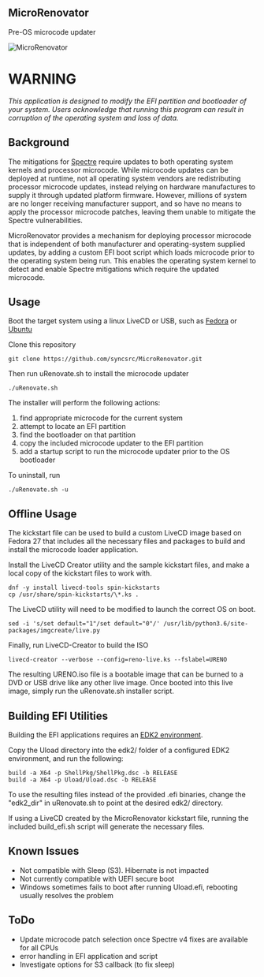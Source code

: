 ## MicroRenovator
Pre-OS microcode updater

![MicroRenovator](https://github.com/syncsrc/syncsrc.github.io/blob/master/public/microrenovator.png?raw=true)

# WARNING

_This application is designed to modify the EFI partition and bootloader of
your system. Users acknowledge that running this program can result 
in corruption of the operating system and loss of data._


## Background

The mitigations for [Spectre](https://spectreattack.com/) require updates to
both operating system kernels and processor microcode. While microcode updates
can be deployed at runtime, not all operating system vendors are redistributing
processor microcode updates, instead relying on hardware manufactures to supply
it through updated platform firmware. However, millions of system are no longer
receiving manufacturer support, and so have no means to apply the processor
microcode patches, leaving them unable to mitigate the Spectre vulnerabilities.

MicroRenovator provides a mechanism for deploying processor microcode that is
independent of both manufacturer and operating-system supplied updates, by
adding a custom EFI boot script which loads microcode prior to the operating
system being run. This enables the operating system kernel to detect and enable
Spectre mitigations which require the updated microcode.

## Usage

Boot the target system using a linux LiveCD or USB, such as
[Fedora](https://getfedora.org/) or [Ubuntu](https://www.ubuntu.com/download)

Clone this repository
```
git clone https://github.com/syncsrc/MicroRenovator.git
```
Then run uRenovate.sh to install the microcode updater
```
./uRenovate.sh
```
The installer will perform the following actions:
1. find appropriate microcode for the current system
2. attempt to locate an EFI partition
3. find the bootloader on that partition
4. copy the included microcode updater to the EFI partition
5. add a startup script to run the microcode updater prior to the OS bootloader

To uninstall, run
```
./uRenovate.sh -u
```


## Offline Usage

The kickstart file can be used to build a custom LiveCD image based on Fedora
27 that includes all the necessary files and packages to build and install the
microcode loader application.

Install the LiveCD Creator utility and the sample kickstart files, and make a
local copy of the kickstart files to work with.
```
dnf -y install livecd-tools spin-kickstarts
cp /usr/share/spin-kickstarts/\*.ks .
```
The LiveCD utility will need to be modified to launch the correct OS on boot.
```
sed -i 's/set default="1"/set default="0"/' /usr/lib/python3.6/site-packages/imgcreate/live.py
```
Finally, run LiveCD-Creator to build the ISO
```
livecd-creator --verbose --config=reno-live.ks --fslabel=URENO
```
The resulting URENO.iso file is a bootable image that can be burned to a DVD or
USB drive like any other live image. Once booted into this live image, simply
run the uRenovate.sh installer script.


## Building EFI Utilities

Building the EFI applications requires an 
[EDK2 environment](https://github.com/tianocore/tianocore.github.io/wiki/Common-instructions).

Copy the Uload directory into the edk2/ folder of a configured EDK2 environment, 
and run the following:
```
build -a X64 -p ShellPkg/ShellPkg.dsc -b RELEASE
build -a X64 -p Uload/Uload.dsc -b RELEASE
```

To use the resulting files instead of the provided .efi binaries, change the
"edk2_dir" in uRenovate.sh to point at the desired edk2/ directory.

If using a LiveCD created by the MicroRenovator kickstart file, running the
included build_efi.sh script will generate the necessary files.


## Known Issues
* Not compatible with Sleep (S3). Hibernate is not impacted
* Not currently compatible with UEFI secure boot
* Windows sometimes fails to boot after running Uload.efi, rebooting usually resolves the problem


## ToDo
* Update microcode patch selection once Spectre v4 fixes are available for all CPUs
* error handling in EFI application and script
* Investigate options for S3 callback (to fix sleep)
